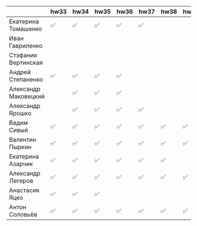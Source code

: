 | |hw33|hw34|hw35|hw36|hw37|hw38|hw39|hw40|hw41|hw42|
|-|---|---|---|---|---|---|---|---|---|---|
|Екатерина Томашенко|✅|✅|✅|✅|✅|
|Иван Гавриленко|
|Стэфания Вертинская|
|Андрей Степаненко|✅|✅|✅|✅|
|Александр Маковецкий||✅|✅|✅|
|Александр Ярошко||✅|✅|✅|✅|
|Вадим Сивый|✅|✅|✅|✅|✅|✅|✅|✅|✅|✅|✅|
|Валентин Пыркин|✅|✅|✅|✅|✅|✅|✅|✅|✅|✅|
|Екатерина Азарчик|✅|✅|✅|✅|✅|✅|
|Александр Легеров|✅|✅|✅|✅|✅|✅|✅|✅|✅|
|Анастасия Яцко|✅|✅|✅|
|Антон Соловьёв|✅|✅|✅|✅|✅|✅|✅|✅|✅|
